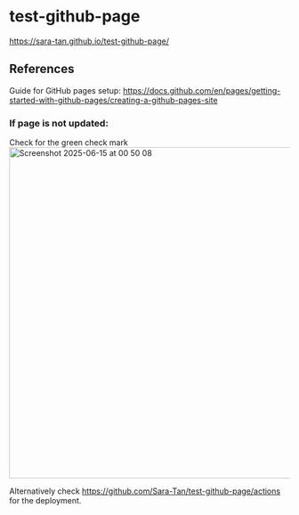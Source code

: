 # test-github-page

https://sara-tan.github.io/test-github-page/



## References
Guide for GitHub pages setup: https://docs.github.com/en/pages/getting-started-with-github-pages/creating-a-github-pages-site

### If page is not updated:
Check for the green check mark
<img width="595" alt="Screenshot 2025-06-15 at 00 50 08" src="https://github.com/user-attachments/assets/d3d77fe7-d146-43cd-8dc9-665c2da1bc0f" />

Alternatively check https://github.com/Sara-Tan/test-github-page/actions for the deployment.
